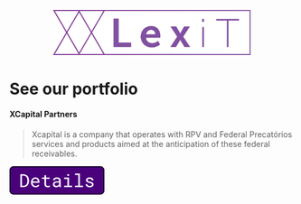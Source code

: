 <p align="center">
  <img src="/lexit.svg" width="350px" />
</p>

# See our portfolio

#### XCapital Partners

> Xcapital is a company that operates with RPV and Federal Precatórios services and products aimed at the anticipation of these federal receivables.

[![XCapital Partners](https://raw.githubusercontent.com/lexitbr/lexitbr/cfab90f2b0e4b29ae7d9345a372604b077ad4a38/detail.svg "XCapital Partners")](https://xcapitalpartners.com.br "XCapital Partners")



